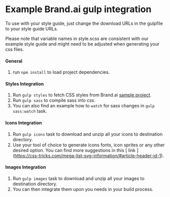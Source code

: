 Example Brand.ai gulp integration
===
To use with your style guide, just change the download URLs in the gulpfile to your style guide URLs.

Please note that variable names in style.scss are consistent with our example style guide and might need to be adjusted when generating your css files.

#### General 
1. run `npm install` to load project dependencies.

#### Styles Integration
1. Run `gulp styles` to fetch CSS styles from Brand.ai [sample project](https://brand.ai/styleguide/acme-demo).
2. Run `gulp sass` to compile sass into css. 
3. You can also find an example how to `watch` for sass changes in `gulp sass:watch` task.

#### Icons Integration
1. Run `gulp icons` task to download and unzip all your icons to destination directory.
2. Use your tool of choice to generate icons fonts, icon sprites or any other desired option. You can find more suggestions in this 
[ link ] (https://css-tricks.com/mega-list-svg-information/#article-header-id-1).

#### Images Integration
1. Run `gulp images` task to download and unzip all your images to destination directory.
2. You can then integrate them upon you needs in your build process.